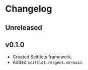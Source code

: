 # Changelog

## Unreleased

## v0.1.0

* Created Scittlets framework.
* Added `scittlet.reagent.mermaid`.
